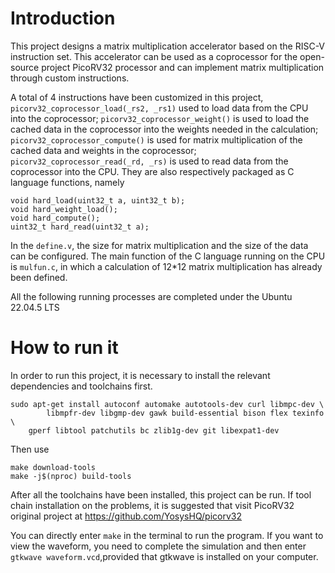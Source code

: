 


# Introduction  


This project designs a matrix multiplication accelerator based on the RISC-V instruction set. This accelerator can be used as a coprocessor for the open-source project PicoRV32 processor and can implement matrix multiplication through custom instructions.  


A total of 4 instructions have been customized in this project, `picorv32_coprocessor_load(_rs2, _rs1)`
used to load data from the CPU into the coprocessor;
`picorv32_coprocessor_weight()` is used to load the cached data in the coprocessor into the weights needed in the calculation; `picorv32_coprocessor_compute()` is used for matrix multiplication of the cached data and weights in the coprocessor;
`picorv32_coprocessor_read(_rd, _rs)` is used to read data from the coprocessor into the CPU.
They are also respectively packaged as C language functions, namely



```
void hard_load(uint32_t a, uint32_t b);
void hard_weight_load();
void hard_compute();
uint32_t hard_read(uint32_t a);
```

In the `define.v`, the size for matrix multiplication and the size of the data can be configured. The main function of the C language running on the CPU is `mulfun.c`, in which a calculation of 12*12 matrix multiplication has already been defined. 


All the following running processes are completed under the Ubuntu 22.04.5 LTS  


# How to run it  

In order to run this project, it is necessary to install the relevant dependencies and toolchains first.


```
sudo apt-get install autoconf automake autotools-dev curl libmpc-dev \
        libmpfr-dev libgmp-dev gawk build-essential bison flex texinfo \
    gperf libtool patchutils bc zlib1g-dev git libexpat1-dev
```



Then use



```
make download-tools  
make -j$(nproc) build-tools  
```

After all the toolchains have been installed, this project can be run. If tool chain installation on the problems, it is suggested that visit PicoRV32 original project at https://github.com/YosysHQ/picorv32

You can directly enter `make` in the terminal to run the program. If you want to view the waveform, you need to complete the simulation and then enter `gtkwave waveform.vcd`,provided that gtkwave is installed on your computer.
